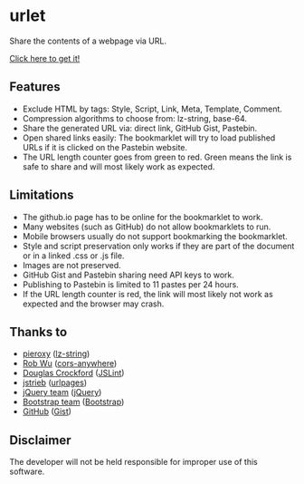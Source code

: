 # urlet

Share the contents of a webpage via URL.

[Click here to get it!](https://benja-johnny.github.io/urlet/bookmarklet/)


## Features

- Exclude HTML by tags: Style, Script, Link, Meta, Template, Comment.
- Compression algorithms to choose from: lz-string, base-64.
- Share the generated URL via: direct link, GitHub Gist, Pastebin.
- Open shared links easily: The bookmarklet will try to load published URLs if it is clicked on the Pastebin website.
- The URL length counter goes from green to red. Green means the link is safe to share and will most likely work as expected.


## Limitations

- The github.io page has to be online for the bookmarklet to work.
- Many websites (such as GitHub) do not allow bookmarklets to run.
- Mobile browsers usually do not support bookmarking the bookmarklet.
- Style and script preservation only works if they are part of the document or in a linked .css or .js file.
- Images are not preserved.
- GitHub Gist and Pastebin sharing need API keys to work.
- Publishing to Pastebin is limited to 11 pastes per 24 hours.
- If the URL length counter is red, the link will most likely not work as expected and the browser may crash.


## Thanks to

- [pieroxy](https://github.com/pieroxy) ([lz-string](https://github.com/pieroxy/lz-string))
- [Rob Wu](https://github.com/Rob--W) ([cors-anywhere](https://github.com/Rob--W/cors-anywhere))
- [Douglas Crockford](https://github.com/douglascrockford) ([JSLint](https://github.com/douglascrockford/JSLint))
- [jstrieb](https://github.com/jstrieb) ([urlpages](https://github.com/jstrieb/urlpages))
- [jQuery team](https://jquery.org/team/) ([jQuery](https://jquery.com/))
- [Bootstrap team](https://github.com/orgs/twbs/people) ([Bootstrap](https://getbootstrap.com/))
- [GitHub](https://github.com/) ([Gist](https://gist.github.com/))


## Disclaimer

The developer will not be held responsible for improper use of this software.
